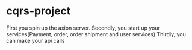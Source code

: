 # cqrs-project
First you spin up the axion server. 
Secondly,  you start up your services(Payment, order, order
shipment and user services)
Thirdly, you can make your api calls